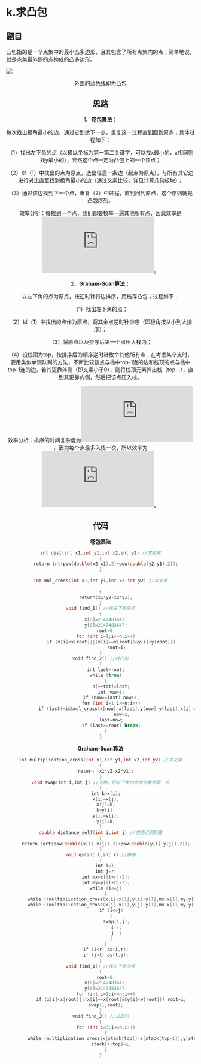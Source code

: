 # k.求凸包

## 题目

凸包指的是一个点集中的最小凸多边形，且其包含了所有点集内的点；简单地说，就是点集最外侧的点构成的凸多边形。

![](https://p1.ssl.qhimg.com/t0146eaa77650fca8cc.png)

<center>外围的蓝色线即为凸包

## 思路

1、**卷包裹法**：

每次找出极角最小的边，通过它到达下一点，重复这一过程直到回到原点；具体过程如下：

（1）找出左下角的点（以横纵坐标为第一第二关键字，可以找x最小的，x相同则找y最小的），显然这个点一定为凸包上的一个顶点；

（2）以（1）中找出的点为原点，选出任意一条边（起点为原点），与所有其它边进行对比直至找到极角最小的边（通过叉乘比较，详见计算几何板块）；

（3）通过该边找到下一个点，重复（2）中过程，直到回到原点，这个序列就是凸包序列。

效率分析：每找到一个点，我们都要枚举一遍其他所有点，因此效率是![O(n^{2})](https://private.codecogs.com/gif.latex?O%28n%5E%7B2%7D%29)。

2、**Graham-Scan算法**：

以左下角的点为原点，按逆时针将边排序，用栈存凸包；过程如下：

（1）找出左下角的点；

（2）以（1）中找出的点作为原点，将其余点逆时针排序（即极角按从小到大排序）；

（3）将原点以及排序后第一个点压入栈内；

（4）设栈顶为top，按排序后的顺序逆时针枚举其他所有点；在考虑某个点时，要用类似单调队列的方法，不断比较该点与栈中top-1连的边和栈顶的点与栈中top-1连的边，若其更靠外侧（即叉乘小于0），则将栈顶元素弹出栈（top--），直到其更靠内侧，然后把该点压入栈。

效率分析：排序的时间复杂度为![O(nlogn)](https://private.codecogs.com/gif.latex?O%28nlogn%29)，因为每个点最多入栈一次，所以效率为![O(n+nlogn)](https://private.codecogs.com/gif.latex?O%28n&plus;nlogn%29)。

## 代码

**卷包裹法**

```C++
int dist(int x1,int y1,int x2,int y2) //求距离
{
    return int(pow(double(x2-x1),2)+pow(double(y2-y1),2));
}
 
int mul_cross(int x1,int y1,int x2,int y2) //求叉乘
 
{
    return(x1*y2-x2*y1);
}
void find_1() //找左下角的点
{
    x[0]=2147483647;
    y[0]=2147483647;
    root=0;
    for (int i=1;i<=n;i++)
        if (x[i]<x[root]||(x[i]==x[root]&&y[i]<y[root]))
            root=i;
}
void find_2() //找凸包
{
    int last=root;
    while (true)
    {
        a[++tot]=last;
        int now=1;
        if (now==last) now++;
        for (int i=1;i<=n;i++)
            if (last!=i&&mul_cross(x[now]-x[last],y[now]-y[last],x[i]-x[last],y[i]-y[last])<0||(mul_cross(x[now]-x[last],y[now]-y[last],x[i]-x[last],y[i]-y[last])==0&&dist(x[i],y[i],x[last],y[last])<dist(x[now],y[now],x[last],y[last]))
                now=i;
        last=now;
        if (last==root) break;
    }
}
```

**Graham-Scan算法**

```C++
int multiplication_cross(int x1,int y1,int x2,int y2) //求叉乘
{
    return (x1*y2-x2*y1);
}
void swap(int i,int j) //交换，把左下角的点放在数组第一位
{
    int k=x[i];
    x[i]=x[j];
    x[j]=k;
    k=y[i];
    y[i]=y[j];
    y[j]=k;
}
double distance_self(int i,int j) //求两点间距离
{
    return sqrt(pow(double(x[i]-x[j]),2)+pow(double(y[i]-y[j]),2));
}
void qs(int l,int r) //排序
{
    int i=l;
    int j=r;
    int mx=x[(l+r)/2];
    int my=y[(l+r)/2];
    while (i<=j)
    {
        while ((multiplication_cross(x[i]-x[1],y[i]-y[1],mx-x[1],my-y[1])>0||(multiplication_cross(x[i]-x[1],y[i]-y[1],mx-x[1],my-y[1])==0&&distance_self(1,i)<sqrt(double((mx-x[1])*(mx-x[1])+(my-y[1])*(my-y[1])))))&&(i<n)) i++;
        while ((multiplication_cross(x[j]-x[1],y[j]-y[1],mx-x[1],my-y[1])<0||(multiplication_cross(x[j]-x[1],y[j]-y[1],mx-x[1],my-y[1])==0&&sqrt(double((mx-x[1])*(mx-x[1])+(my-y[1])*(my-y[1])))<distance_self(1,j)))&&(j>1)) j--;
        if (i<=j)
        {
            swap(i,j);
            i++;
            j--;
        }
    }
    if (i<r) qs(i,r);
    if (j>l) qs(l,j);
}
void find_1() //找左下角的点
{
    root=0;
    x[0]=2147483647;
    y[0]=2147483647;
    for (int i=1;i<=n;i++)
        if (x[i]<x[root]||(x[i]==x[root]&&y[i]<y[root])) root=i;
    swap(1,root);
}
void find_2() //求凸包
{
    for (int i=3;i<=n;i++)
    {
        while (multiplication_cross(x[stack[top]]-x[stack[top-1]],y[stack[top]]-y[stack[top-1]],x[i]-x[stack[top-1]],y[i]-y[stack[top-1]])<0) top--;
        stack[++top]=i;
    }
}
```

